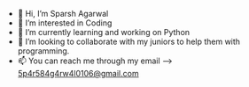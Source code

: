 - 👋 Hi, I’m Sparsh Agarwal
- 👀 I’m interested in Coding
- 🌱 I’m currently learning and working on Python
- 💞️ I’m looking to collaborate with my juniors to help them with programming.
- 📫 You can reach me through my email --> 5p4r584g4rw4l0106@gmail.com


<!---
w47k3r70093/w47k3r70093 is a ✨ special ✨ repository because its `README.md` (this file) appears on your GitHub profile.
You can click the Preview link to take a look at your changes.
--->
